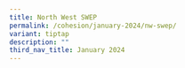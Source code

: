 ```yaml
---
title: North West SWEP
permalink: /cohesion/january-2024/nw-swep/
variant: tiptap
description: ""
third_nav_title: January 2024
---
```

